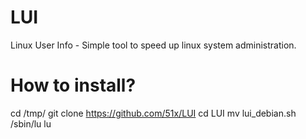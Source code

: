 # LUI
Linux User Info - Simple tool to speed up linux system administration.

# How to install?
cd /tmp/
git clone https://github.com/51x/LUI
cd LUI
mv lui_debian.sh /sbin/lu
lu
